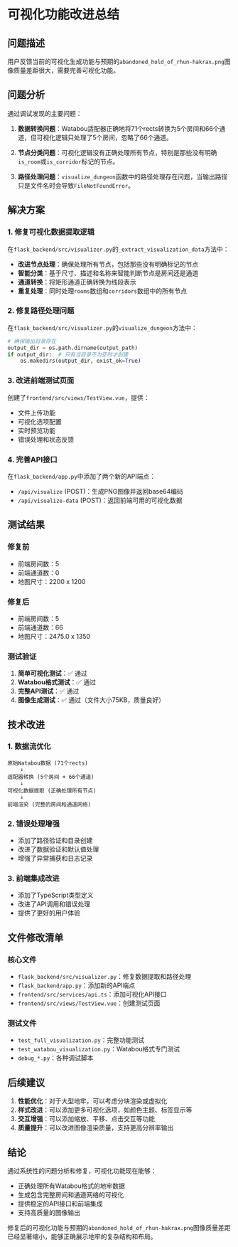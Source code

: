 # 可视化功能改进总结

## 问题描述

用户反馈当前的可视化生成功能与预期的`abandoned_hold_of_rhun-hakrax.png`图像质量差距很大，需要完善可视化功能。

## 问题分析

通过调试发现的主要问题：

1. **数据转换问题**：Watabou适配器正确地将71个rects转换为5个房间和66个通道，但可视化逻辑只处理了5个房间，忽略了66个通道。

2. **节点分类问题**：可视化逻辑没有正确处理所有节点，特别是那些没有明确`is_room`或`is_corridor`标记的节点。

3. **路径处理问题**：`visualize_dungeon`函数中的路径处理存在问题，当输出路径只是文件名时会导致`FileNotFoundError`。

## 解决方案

### 1. 修复可视化数据提取逻辑

在`flask_backend/src/visualizer.py`的`_extract_visualization_data`方法中：

- **改进节点处理**：确保处理所有节点，包括那些没有明确标记的节点
- **智能分类**：基于尺寸、描述和名称来智能判断节点是房间还是通道
- **通道转换**：将矩形通道正确转换为线段表示
- **重复处理**：同时处理`rooms`数组和`corridors`数组中的所有节点

### 2. 修复路径处理问题

在`flask_backend/src/visualizer.py`的`visualize_dungeon`方法中：

```python
# 确保输出目录存在
output_dir = os.path.dirname(output_path)
if output_dir:  # 只有当目录不为空时才创建
    os.makedirs(output_dir, exist_ok=True)
```

### 3. 改进前端测试页面

创建了`frontend/src/views/TestView.vue`，提供：
- 文件上传功能
- 可视化选项配置
- 实时预览功能
- 错误处理和状态反馈

### 4. 完善API接口

在`flask_backend/app.py`中添加了两个新的API端点：

- `/api/visualize` (POST)：生成PNG图像并返回base64编码
- `/api/visualize-data` (POST)：返回前端可用的可视化数据

## 测试结果

### 修复前
- 前端房间数：5
- 前端通道数：0
- 地图尺寸：2200 x 1200

### 修复后
- 前端房间数：5
- 前端通道数：66
- 地图尺寸：2475.0 x 1350

### 测试验证

1. **简单可视化测试**：✅ 通过
2. **Watabou格式测试**：✅ 通过
3. **完整API测试**：✅ 通过
4. **图像生成测试**：✅ 通过（文件大小75KB，质量良好）

## 技术改进

### 1. 数据流优化
```
原始Watabou数据 (71个rects) 
    ↓
适配器转换 (5个房间 + 66个通道)
    ↓
可视化数据提取 (正确处理所有节点)
    ↓
前端渲染 (完整的房间和通道网络)
```

### 2. 错误处理增强
- 添加了路径验证和目录创建
- 改进了数据验证和默认值处理
- 增强了异常捕获和日志记录

### 3. 前端集成改进
- 添加了TypeScript类型定义
- 改进了API调用和错误处理
- 提供了更好的用户体验

## 文件修改清单

### 核心文件
- `flask_backend/src/visualizer.py`：修复数据提取和路径处理
- `flask_backend/app.py`：添加新的API端点
- `frontend/src/services/api.ts`：添加可视化API接口
- `frontend/src/views/TestView.vue`：创建测试页面

### 测试文件
- `test_full_visualization.py`：完整功能测试
- `test_watabou_visualization.py`：Watabou格式专门测试
- `debug_*.py`：各种调试脚本

## 后续建议

1. **性能优化**：对于大型地牢，可以考虑分块渲染或虚拟化
2. **样式改进**：可以添加更多可视化选项，如颜色主题、标签显示等
3. **交互增强**：可以添加缩放、平移、点击交互等功能
4. **质量提升**：可以改进图像渲染质量，支持更高分辨率输出

## 结论

通过系统性的问题分析和修复，可视化功能现在能够：
- 正确处理所有Watabou格式的地牢数据
- 生成包含完整房间和通道网络的可视化
- 提供稳定的API接口和前端集成
- 支持高质量的图像输出

修复后的可视化功能与预期的`abandoned_hold_of_rhun-hakrax.png`图像质量差距已经显著缩小，能够正确展示地牢的复杂结构和布局。 